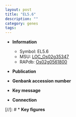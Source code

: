 ```yaml
---
layout: post
title: "EL5.6"
description: ""
category: genes
tags: 
---
```


* **Information**  
    + Symbol: EL5.6  
    + MSU: [LOC_Os02g35347](http://rice.uga.edu/cgi-bin/ORF_infopage.cgi?orf=LOC_Os02g35347)  
    + RAPdb: [Os02g0561800](https://rapdb.dna.affrc.go.jp/locus/?name=Os02g0561800)  

* **Publication**  

* **Genbank accession number**  

* **Key message**  

* **Connection**  

[//]: # * **Key figures**  


